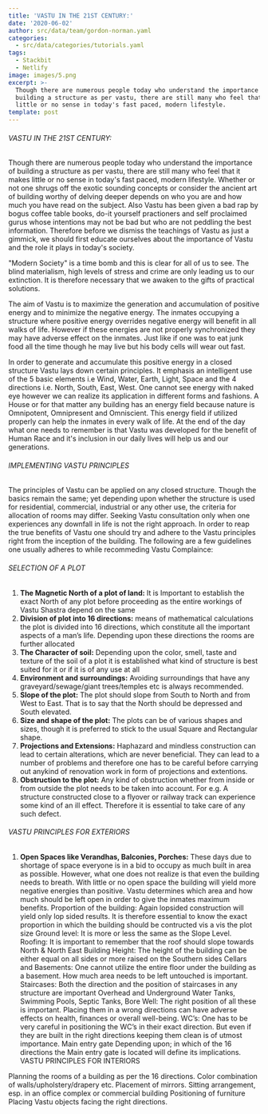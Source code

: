 ```yaml
---
title: 'VASTU IN THE 21ST CENTURY:'
date: '2020-06-02'
author: src/data/team/gordon-norman.yaml
categories:
  - src/data/categories/tutorials.yaml
tags:
  - Stackbit
  - Netlify
image: images/5.png
excerpt: >-
  Though there are numerous people today who understand the importance of
  building a structure as per vastu, there are still many who feel that it makes
  little or no sense in today's fast paced, modern lifestyle. 
template: post
---
```

###### VASTU IN THE 21ST CENTURY:

Though there are numerous people today who understand the importance of building a structure as per vastu, there are still many who feel that it makes little or no sense in today's fast paced, modern lifestyle. Whether or not one shrugs off the exotic sounding concepts or consider the ancient art of building worthy of delving deeper depends on who you are and how much you have read on the subject. Also Vastu has been given a bad rap by bogus coffee table books, do-it yourself practioners and self proclaimed gurus whose intentions may not be bad but who are not peddling the best information. Therefore before we dismiss the teachings of Vastu as just a gimmick, we should first educate ourselves about the importance of Vastu and the role it plays in today's society.

"Modern Society" is a time bomb and this is clear for all of us to see. The blind materialism, high levels of stress and crime are only leading us to our extinction. It is therefore necessary that we awaken to the gifts of practical solutions.

The aim of Vastu is to maximize the generation and accumulation of positive energy and to minimize the negative energy. The inmates occupying a structure where positive energy overrides negative energy will benefit in all walks of life. However if these energies are not properly synchronized they may have adverse effect on the inmates. Just like if one was to eat junk food all the time though he may live but his body cells will wear out fast.

In order to generate and accumulate this positive energy in a closed structure Vastu lays down certain principles. It emphasis an intelligent use of the 5 basic elements i.e Wind, Water, Earth, Light, Space and the 4 directions i.e. North, South, East, West. One cannot see energy with naked eye however we can realize its application in different forms and fashions. A House or for that matter any building has an energy field because nature is Omnipotent, Omnipresent and Omniscient. This energy field if utilized properly can help the inmates in every walk of life. At the end of the day what one needs to remember is that Vastu was developed for the benefit of Human Race and it's inclusion in our daily lives will help us and our generations.

###### IMPLEMENTING VASTU PRINCIPLES

The principles of Vastu can be applied on any closed structure. Though the basics remain the same; yet depending upon whether the structure is used for residential, commercial, industrial or any other use, the criteria for allocation of rooms may differ. Seeking Vastu consultation only when one experiences any downfall in life is not the right approach. In order to reap the true benefits of Vastu one should try and adhere to the Vastu principles right from the inception of the building. The following are a few guidelines one usually adheres to while recommeding Vastu Complaince:

###### SELECTION OF A PLOT

1. **The Magnetic North of a plot of land:** It is Important to establish the exact North of any plot before proceeding as the entire workings of Vastu Shastra depend on the same
2. **Division of plot into 16 directions:** means of mathematical calculations the plot is divided into 16 directions, which constitute all the important aspects of a man’s life. Depending upon these directions the rooms are further allocated
3. **The Character of soil:** Depending upon the color, smell, taste and texture of the soil of a plot it is established what kind of structure is best suited for it or if it is of any use at all
4. **Environment and surroundings:** Avoiding surroundings that have any graveyard/sewage/giant trees/temples etc is always recommended.
5. **Slope of the plot:** The plot should slope from South to North and from West to East. That is to say that the North should be depressed and South elevated.
6. **Size and shape of the plot:** The plots can be of various shapes and sizes, though it is preferred to stick to the usual Square and Rectangular shape.
7. **Projections and Extensions:** Haphazard and mindless construction can lead to certain alterations, which are never beneficial. They can lead to a number of problems and therefore one has to be careful before carrying out anykind of renovation work in form of projections and extentions.
8. **Obstruction to the plot:** Any kind of obstruction whether from inside or from outside the plot needs to be taken into account. For e.g. A structure constructed close to a flyover or railway track can experience some kind of an ill effect. Therefore it is essential to take care of any such defect.
###### VASTU PRINCIPLES FOR EXTERIORS
###### 
1. **Open Spaces like Verandhas, Balconies, Porches:** These days due to shortage of space everyone is in a bid to occupy as much built in area as possible. However, what one does not realize is that even the building needs to breath. With little or no open space the building will yield more negative energies than positive. Vastu determines which area and how much should be left open in order to give the inmates maximum benefits.
Proportion of the building: Again lopsided construction will yield only lop sided results. It is therefore essential to know the exact proportion in which the building should be contructed vis a vis the plot size
Ground level: It is more or less the same as the Slope Level.
Roofing: It is important to remember that the roof should slope towards North & North East
Building Height: The height of the building can be either equal on all sides or more raised on the Southern sides
Cellars and Basements: One cannot utilize the entire floor under the building as a basement. How much area needs to be left untouched is important.
Staircases: Both the direction and the position of staircases in any structure are important
Overhead and Underground Water Tanks, Swimming Pools, Septic Tanks, Bore Well: The right position of all these is important. Placing them in a wrong directions can have adverse effects on health, finances or overall well-being.
WC’s: One has to be very careful in positioning the WC’s in their exact direction. But even if they are built in the right directions keeping them clean is of utmost importance.
Main entry gate Depending upon; in which of the 16 directions the Main entry gate is located will define its implications.
VASTU PRINCIPLES FOR INTERIORS

Planning the rooms of a building as per the 16 directions.
Color combination of walls/upholstery/drapery etc.
Placement of mirrors.
Sitting arrangement, esp. in an office complex or commercial building
Positioning of furniture
Placing Vastu objects facing the right directions.